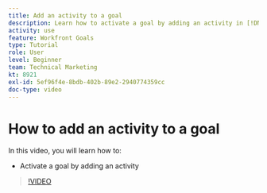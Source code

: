 ```yaml
---
title: Add an activity to a goal
description: Learn how to activate a goal by adding an activity in [!DNL Workfront Goals].
activity: use
feature: Workfront Goals
type: Tutorial
role: User
level: Beginner
team: Technical Marketing
kt: 8921
exl-id: 5ef96f4e-8bdb-402b-89e2-2940774359cc
doc-type: video
---
```

# How to add an activity to a goal

In this video, you will learn how to:

* Activate a goal by adding an activity

>[!VIDEO](https://video.tv.adobe.com/v/335193/?quality=12&learn=on)
